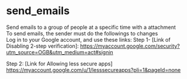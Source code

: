# send_emails
Send emails to a group of people at a specific time with a attachment<br>
To send emails, the sender must do the followings to changes<br>
Log in to your Google account, and use these links:
Step 1- [Link of Disabling 2-step verification]:
https://myaccount.google.com/security?utm_source=OGB&utm_medium=act#signin

Step 2: [Link for Allowing less secure apps]
https://myaccount.google.com/u/1/lesssecureapps?pli=1&pageId=none
